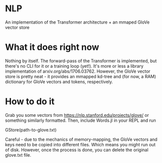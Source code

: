 # NLP
An implementation of the Transformer architecture + an mmaped GloVe vector store

# What it does right now
Nothing by itself. The forward-pass of the Transformer is implemented, but there's no CLI for it or a training loop (yet!). It's more or less a library implementation of arxiv.org/abs/1706.03762.
However, the GloVe vector store is pretty neat - it provides an mmapped kd-tree and (for now, a RAM) dictionary for GloVe vectors and tokens, respectively. 

# How to do it
Grab you some vectors from https://nlp.stanford.edu/projects/glove/ or something similarly formatted. Then, include Words.jl in your REPL and run 

GStore(path-to-glove.txt)

Careful - due to the mechanics of memory-mapping, the GloVe vectors and keys need to be copied into different files. Which means you might run out of disk. 
However, once the process is done, you can delete the original glove.txt file. 
